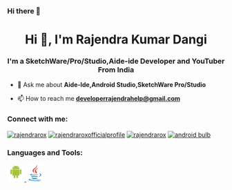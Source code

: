 ### Hi there 👋

<!--
**androidbulb/AndroidBulb** is a ✨ _special_ ✨ repository because its `README.md` (this file) appears on your GitHub profile.

Here are some ideas to get you started:

- 🔭 I’m currently working on ...
- 🌱 I’m currently learning ...
- 👯 I’m looking to collaborate on ...
- 🤔 I’m looking for help with ...
- 💬 Ask me about ...
- 📫 How to reach me: ...
- 😄 Pronouns: ...
- ⚡ Fun fact: ...
-->
<h1 align="center">Hi 👋, I'm Rajendra Kumar Dangi</h1>
<h3 align="center">I'm a SketchWare/Pro/Studio,Aide-ide Developer and YouTuber From India</h3>

- 💬 Ask me about **Aide-Ide,Android Studio,SketchWare Pro/Studio**

- 📫 How to reach me **developerrajendrahelp@gmail.com**

<h3 align="left">Connect with me:</h3>
<p align="left">
<a href="https://twitter.com/rajendrarox" target="blank"><img align="center" src="https://cdn.jsdelivr.net/npm/simple-icons@3.0.1/icons/twitter.svg" alt="rajendrarox" height="30" width="40" /></a>
<a href="https://fb.com/rajendraroxofficialprofile" target="blank"><img align="center" src="https://cdn.jsdelivr.net/npm/simple-icons@3.0.1/icons/facebook.svg" alt="rajendraroxofficialprofile" height="30" width="40" /></a>
<a href="https://instagram.com/rajendrarox" target="blank"><img align="center" src="https://cdn.jsdelivr.net/npm/simple-icons@3.0.1/icons/instagram.svg" alt="rajendrarox" height="30" width="40" /></a>
<a href="https://www.youtube.com/c/android bulb" target="blank"><img align="center" src="https://cdn.jsdelivr.net/npm/simple-icons@3.0.1/icons/youtube.svg" alt="android bulb" height="30" width="40" /></a>
</p>

<h3 align="left">Languages and Tools:</h3>
<p align="left"> <a href="https://developer.android.com" target="_blank"> <img src="https://raw.githubusercontent.com/devicons/devicon/master/icons/android/android-original-wordmark.svg" alt="android" width="40" height="40"/> </a> <a href="https://www.java.com" target="_blank"> <img src="https://raw.githubusercontent.com/devicons/devicon/master/icons/java/java-original.svg" alt="java" width="40" height="40"/> </a> </p>
